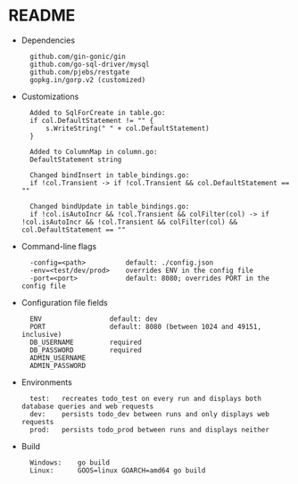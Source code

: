 # README

* Dependencies

        github.com/gin-gonic/gin
        github.com/go-sql-driver/mysql
        github.com/pjebs/restgate
        gopkg.in/gorp.v2 (customized)
        
* Customizations

        Added to SqlForCreate in table.go:
        if col.DefaultStatement != "" {
        	s.WriteString(" " + col.DefaultStatement)
        }
        
        Added to ColumnMap in column.go:
        DefaultStatement string
        
        Changed bindInsert in table_bindings.go:
        if !col.Transient -> if !col.Transient && col.DefaultStatement == ""
        
        Changed bindUpdate in table_bindings.go:
        if !col.isAutoIncr && !col.Transient && colFilter(col) -> if !col.isAutoIncr && !col.Transient && colFilter(col) && col.DefaultStatement == ""

* Command-line flags

        -config=<path>          default: ./config.json
        -env=<test/dev/prod>    overrides ENV in the config file
        -port=<port>            default: 8080; overrides PORT in the config file
        
* Configuration file fields

        ENV                 default: dev
        PORT                default: 8080 (between 1024 and 49151, inclusive)
        DB_USERNAME         required
        DB_PASSWORD         required
        ADMIN_USERNAME
        ADMIN_PASSWORD
        
* Environments

        test:   recreates todo_test on every run and displays both database queries and web requests
        dev:    persists todo_dev between runs and only displays web requests
        prod:   persists todo_prod between runs and displays neither

* Build

        Windows:    go build
        Linux:      GOOS=linux GOARCH=amd64 go build
        